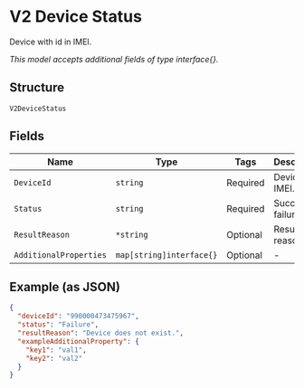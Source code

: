 
# V2 Device Status

Device with id in IMEI.

*This model accepts additional fields of type interface{}.*

## Structure

`V2DeviceStatus`

## Fields

| Name | Type | Tags | Description |
|  --- | --- | --- | --- |
| `DeviceId` | `string` | Required | Device IMEI. |
| `Status` | `string` | Required | Success or failure. |
| `ResultReason` | `*string` | Optional | Result reason. |
| `AdditionalProperties` | `map[string]interface{}` | Optional | - |

## Example (as JSON)

```json
{
  "deviceId": "990000473475967",
  "status": "Failure",
  "resultReason": "Device does not exist.",
  "exampleAdditionalProperty": {
    "key1": "val1",
    "key2": "val2"
  }
}
```

